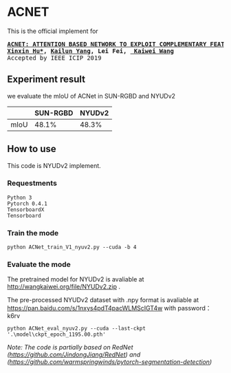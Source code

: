 ACNET
===========================
This is the official implement for
<div class="highlight highlight-html"><pre>
<b><a href=https://arxiv.org/abs/1905.10089>ACNET: ATTENTION BASED NETWORK TO EXPLOIT COMPLEMENTARY FEATURES FOR RGBD SEMANTIC SEGMENTATION</a>    
<a href=https://github.com/anheidelonghu>Xinxin Hu*</a>, <a href=http://www.yangkailun.com/>Kailun Yang</a>, Lei Fei, <a href=http://wangkaiwei.org/blog.html> Kaiwei Wang</a></b>
Accepted by IEEE ICIP 2019
</pre></div>

## Experiment result
we evaluate the mIoU of ACNet in SUN-RGBD and NYUDv2

|    | SUN-RGBD | NYUDv2 |
|----|----|----|
| mIoU | 48.1% | 48.3% |


## How to use
This code is NYUDv2 implement.

### Requestments
```
Python 3
Pytorch 0.4.1
TensorboardX
Tensorboard
```

### Train the mode

```
python ACNet_train_V1_nyuv2.py --cuda -b 4
```

### Evaluate the mode
The pretrained model for NYUDv2 is avaliable at http://wangkaiwei.org/file/NYUDv2.zip .

The pre-processed NYUDv2 dataset with .npy format is avaliable at https://pan.baidu.com/s/1nxys4pdT4pacWLMScIGT4w  with password：k6rv 

```
python ACNet_eval_nyuv2.py --cuda --last-ckpt '.\model\ckpt_epoch_1195.00.pth'
```

*Note: The code is partially based on RedNet (https://github.com/JindongJiang/RedNet) and (https://github.com/warmspringwinds/pytorch-segmentation-detection)*

